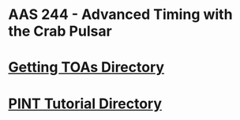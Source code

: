 # AAS 244 - Advanced Timing with the Crab Pulsar 
# [Getting TOAs Directory](./Getting-TOAs-Tutorial/)
# [PINT Tutorial Directory](./PINT-tutorial/)
